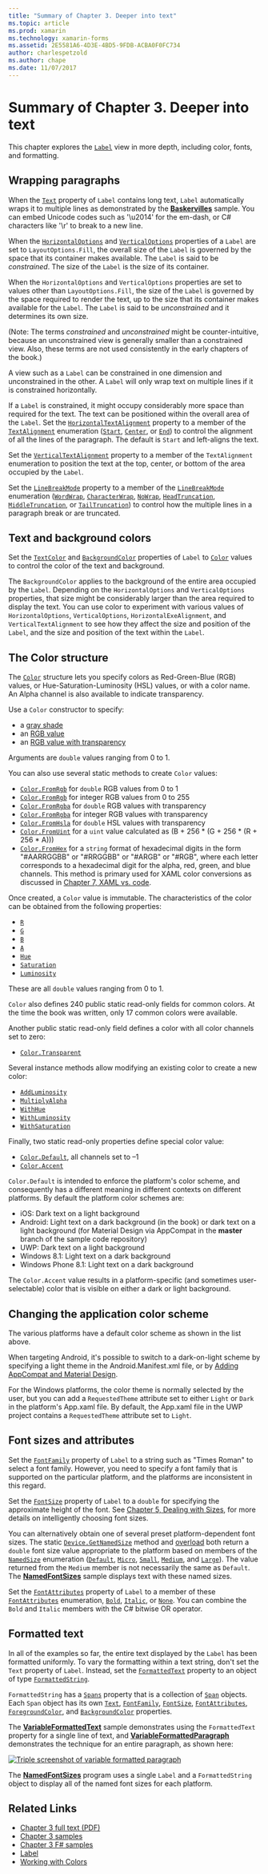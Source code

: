 ```yaml
---
title: "Summary of Chapter 3. Deeper into text"
ms.topic: article
ms.prod: xamarin
ms.technology: xamarin-forms
ms.assetid: 2E5581A6-4D3E-4BD5-9FDB-ACBA0F0FC734
author: charlespetzold
ms.author: chape
ms.date: 11/07/2017
---
```


# Summary of Chapter 3. Deeper into text

This chapter explores the [`Label`](https://developer.xamarin.com/api/type/Xamarin.Forms.Label/) view in more depth, including color, fonts, and formatting.

## Wrapping paragraphs

When the [`Text`](https://developer.xamarin.com/api/property/Xamarin.Forms.Label.Text/) property of `Label` contains long text, `Label` automatically wraps it to multiple lines as demonstrated by the [**Baskervilles**](https://github.com/xamarin/xamarin-forms-book-samples/tree/master/Chapter03/Baskervilles) sample. You can embed Unicode codes such as '\u2014' for the em-dash, or C# characters like '\r' to break to a new line.

When the [`HorizontalOptions`](https://developer.xamarin.com/api/property/Xamarin.Forms.View.HorizontalOptions/) and [`VerticalOptions`](https://developer.xamarin.com/api/property/Xamarin.Forms.View.VerticalOptions/) properties of a `Label` are set to `LayoutOptions.Fill`, the overall size of the `Label` is governed by the space that its container makes available. The `Label` is said to be *constrained*. The size of the `Label` is the size of its container.

When the `HorizontalOptions` and `VerticalOptions` properties are set to values other than `LayoutOptions.Fill`, the size of the `Label` is governed by the space required to render the text, up to the size that its container makes available for the `Label`. The `Label` is said to be *unconstrained* and it determines its own size.

(Note: The terms *constrained* and *unconstrained* might be counter-intuitive, because an unconstrained view is generally smaller than a constrained view. Also, these terms are not used consistently in the early chapters of the book.)

A view such as a `Label` can be constrained in one dimension and unconstrained in the other. A `Label` will only wrap text on multiple lines if it is constrained horizontally.

If a `Label` is constrained, it might occupy considerably more space than required for the text. The text can be positioned within the overall area of the `Label`. Set the [`HorizontalTextAlignment`](https://developer.xamarin.com/api/property/Xamarin.Forms.Label.HorizontalTextAlignment/) property to a member of the [`TextAlignment`](https://developer.xamarin.com/api/type/Xamarin.Forms.TextAlignment/) enumeration ([`Start`](https://developer.xamarin.com/api/field/Xamarin.Forms.TextAlignment.Start/), [`Center`](https://developer.xamarin.com/api/field/Xamarin.Forms.TextAlignment.Center/), or [`End`](https://developer.xamarin.com/api/field/Xamarin.Forms.TextAlignment.Center/)) to control the alignment of all the lines of the paragraph. The default is `Start` and left-aligns the text.

Set the [`VerticalTextAlignment`](https://developer.xamarin.com/api/property/Xamarin.Forms.Label.VerticalTextAlignment/) property to a member of the `TextAlignment` enumeration to position the text at the top, center, or bottom of the area occupied by the `Label`.

Set the [`LineBreakMode`](https://developer.xamarin.com/api/property/Xamarin.Forms.Label.LineBreakMode/) property to a member of the [`LineBreakMode`](https://developer.xamarin.com/api/type/Xamarin.Forms.LineBreakMode/) enumeration ([`WordWrap`](https://developer.xamarin.com/api/field/Xamarin.Forms.LineBreakMode.WordWrap/), [`CharacterWrap`](https://developer.xamarin.com/api/field/Xamarin.Forms.LineBreakMode.CharacterWrap/), [`NoWrap`](https://developer.xamarin.com/api/field/Xamarin.Forms.LineBreakMode.NoWrap/), [`HeadTruncation`](https://developer.xamarin.com/api/field/Xamarin.Forms.LineBreakMode.HeadTruncation/), [`MiddleTruncation`](https://developer.xamarin.com/api/field/Xamarin.Forms.LineBreakMode.MiddleTruncation/), or [`TailTruncation`](https://developer.xamarin.com/api/field/Xamarin.Forms.LineBreakMode.TailTruncation/)) to control how the multiple lines in a paragraph break or are truncated.

## Text and background colors

Set the [`TextColor`](https://developer.xamarin.com/api/property/Xamarin.Forms.Label.TextColor/) and [`BackgroundColor`](https://developer.xamarin.com/api/property/Xamarin.Forms.VisualElement.BackgroundColor/) properties of `Label` to [`Color`](https://developer.xamarin.com/api/type/Xamarin.Forms.Color/) values to control the color of the text and background.

The `BackgroundColor` applies to the background of the entire area occupied by the `Label`. Depending on the `HorizontalOptions` and `VerticalOptions` properties, that size might be considerably larger than the area required to display the text. You can use color to experiment with various values of `HorizontalOptions`, `VerticalOptions`, `HorizontalExeAlignment`, and `VerticalTextAlignment` to see how they affect the size and position of the `Label`, and the size and position of the text within the `Label`.

## The Color structure

The [`Color`](https://developer.xamarin.com/api/type/Xamarin.Forms.Color/) structure lets you specify colors as Red-Green-Blue (RGB) values, or Hue-Saturation-Luminosity (HSL) values, or with a color name. An Alpha channel is also available to indicate transparency.

Use a `Color` constructor to specify:

- a [gray shade](https://developer.xamarin.com/api/constructor/Xamarin.Forms.Color.Color/p/System.Double/)
- an [RGB value](https://developer.xamarin.com/api/constructor/Xamarin.Forms.Color.Color/p/System.Double/System.Double/System.Double/)
- an [RGB value with transparency](https://developer.xamarin.com/api/constructor/Xamarin.Forms.Color.Color/p/System.Double/System.Double/System.Double/System.Double/)

Arguments are `double` values ranging from 0 to 1.

You can also use several static methods to create `Color` values:

- [`Color.FromRgb`](https://developer.xamarin.com/api/member/Xamarin.Forms.Color.FromRgb/p/System.Double/System.Double/System.Double/) for `double` RGB values from 0 to 1
- [`Color.FromRgb`](https://developer.xamarin.com/api/member/Xamarin.Forms.Color.FromRgb/p/System.Int32/System.Int32/System.Int32/) for integer RGB values from 0 to 255
- [`Color.FromRgba`](https://developer.xamarin.com/api/member/Xamarin.Forms.Color.FromRgba/p/System.Double/System.Double/System.Double/System.Double/) for `double` RGB values with transparency
- [`Color.FromRgba`](https://developer.xamarin.com/api/member/Xamarin.Forms.Color.FromRgba/p/System.Int32/System.Int32/System.Int32/System.Int32/) for integer RGB values with transparency
- [`Color.FromHsla`](https://developer.xamarin.com/api/member/Xamarin.Forms.Color.FromHsla/p/System.Double/System.Double/System.Double/System.Double/) for `double` HSL values with transparency
- [`Color.FromUint`](https://developer.xamarin.com/api/member/Xamarin.Forms.Color.FromUint/p/System.UInt32/) for a `uint` value calculated as (B + 256 * (G + 256 * (R + 256 * A)))
- [`Color.FromHex`](https://developer.xamarin.com/api/member/Xamarin.Forms.Color.FromHex/p/System.String/) for a `string` format of hexadecimal digits in the form "#AARRGGBB" or "#RRGGBB" or "#ARGB" or "#RGB", where each letter corresponds to a hexadecimal digit for the alpha, red, green, and blue channels. This method is primary used for XAML color conversions as discussed in [Chapter 7, XAML vs. code](~/xamarin-forms/creating-mobile-apps-xamarin-forms/summaries/chapter07.md).

Once created, a `Color` value is immutable. The characteristics of the color can be obtained from the following properties:

- [`R`](https://developer.xamarin.com/api/property/Xamarin.Forms.Color.R/)
- [`G`](https://developer.xamarin.com/api/property/Xamarin.Forms.Color.G/)
- [`B`](https://developer.xamarin.com/api/property/Xamarin.Forms.Color.B/)
- [`A`](https://developer.xamarin.com/api/property/Xamarin.Forms.Color.A/)
- [`Hue`](https://developer.xamarin.com/api/property/Xamarin.Forms.Color.Hue/)
- [`Saturation`](https://developer.xamarin.com/api/property/Xamarin.Forms.Color.Saturation/)
- [`Luminosity`](https://developer.xamarin.com/api/property/Xamarin.Forms.Color.Luminosity/)

These are all `double` values ranging from 0 to 1.

`Color` also defines 240 public static read-only fields for common colors. At the time the book was written, only 17 common colors were available.

Another public static read-only field defines a color with all color channels set to zero:

- [`Color.Transparent`](https://developer.xamarin.com/api/field/Xamarin.Forms.Color.Transparent/)

Several instance methods allow modifying an existing color to create a new color:

- [`AddLuminosity`](https://developer.xamarin.com/api/member/Xamarin.Forms.Color.AddLuminosity/p/System.Double/)
- [`MultiplyAlpha`](https://developer.xamarin.com/api/member/Xamarin.Forms.Color.MultiplyAlpha/p/System.Double/)
- [`WithHue`](https://developer.xamarin.com/api/member/Xamarin.Forms.Color.WithHue/p/System.Double/)
- [`WithLuminosity`](https://developer.xamarin.com/api/member/Xamarin.Forms.Color.WithLuminosity/p/System.Double/)
- [`WithSaturation`](https://developer.xamarin.com/api/member/Xamarin.Forms.Color.WithSaturation/p/System.Double/)

Finally, two static read-only properties define special color value:

- [`Color.Default`](https://developer.xamarin.com/api/property/Xamarin.Forms.Color.Default/), all channels set to &ndash;1
- [`Color.Accent`](https://developer.xamarin.com/api/property/Xamarin.Forms.Color.Accent/)

`Color.Default` is intended to enforce the platform's color scheme, and consequently has a different meaning in different contexts on different platforms. By default the platform color schemes are:

- iOS: Dark text on a light background
- Android: Light text on a dark background (in the book) or dark text on a light background (for Material Design via AppCompat in the **master** branch of the sample code repository)
- UWP: Dark text on a light background
- Windows 8.1: Light text on a dark background
- Windows Phone 8.1: Light text on a dark background

The `Color.Accent` value results in a platform-specific (and sometimes user-selectable) color that is visible on either a dark or light background.

## Changing the application color scheme

The various platforms have a default color scheme as shown in the list above.

When targeting Android, it's possible to switch to a dark-on-light scheme by specifying a light theme in the Android.Manifest.xml file, or by
[Adding AppCompat and Material Design](~/xamarin-forms/platform/android/appcompat.md).

For the Windows platforms, the color theme is normally selected by the user, but you can add a `RequestedTheme` attribute set to either `Light` or `Dark` in the platform's App.xaml file. By default, the App.xaml file in the UWP project contains a `RequestedTheme` attribute set to `Light`.

## Font sizes and attributes

Set the [`FontFamily`](https://developer.xamarin.com/api/property/Xamarin.Forms.Label.FontFamily/) property of `Label` to a string such as "Times Roman" to select a font family. However, you need to specify a font family that is supported on the particular platform, and the platforms are inconsistent in this regard.

Set the [`FontSize`](https://developer.xamarin.com/api/property/Xamarin.Forms.Label.FontSize/) property of `Label` to a `double` for specifying the approximate height of the font. See [Chapter 5, Dealing with Sizes](chapter05.md), for more details on intelligently choosing font sizes.

You can alternatively obtain one of several preset platform-dependent font sizes. The static [`Device.GetNamedSize`](https://developer.xamarin.com/api/member/Xamarin.Forms.Device.GetNamedSize/p/Xamarin.Forms.NamedSize/System.Type/) method and [overload](https://developer.xamarin.com/api/member/Xamarin.Forms.Device.GetNamedSize/p/Xamarin.Forms.NamedSize/Xamarin.Forms.Element/) both return a `double` font size value appropriate to the platform based on members of the [`NamedSize`](https://developer.xamarin.com/api/type/Xamarin.Forms.NamedSize/)  enumeration ([`Default`](https://developer.xamarin.com/api/field/Xamarin.Forms.NamedSize.Default/), [`Micro`](https://developer.xamarin.com/api/field/Xamarin.Forms.NamedSize.Micro/), [`Small`](https://developer.xamarin.com/api/field/Xamarin.Forms.NamedSize.Small/), [`Medium`](https://developer.xamarin.com/api/field/Xamarin.Forms.NamedSize.Medium/), and [`Large`](https://developer.xamarin.com/api/field/Xamarin.Forms.NamedSize.Large/)). The value returned from the `Medium` member is not necessarily the same as `Default`. The [**NamedFontSizes**](https://github.com/xamarin/xamarin-forms-book-samples/tree/master/Chapter03/NamedFontSizes) sample displays text with these named sizes.

Set the [`FontAttributes`](https://developer.xamarin.com/api/property/Xamarin.Forms.Label.FontAttributes/) property of `Label` to a member of these [`FontAttributes`](https://developer.xamarin.com/api/type/Xamarin.Forms.FontAttributes/) enumeration, [`Bold`](https://developer.xamarin.com/api/field/Xamarin.Forms.FontAttributes.Bold/),  [`Italic`](https://developer.xamarin.com/api/field/Xamarin.Forms.FontAttributes.Italic/), or [`None`](https://developer.xamarin.com/api/field/Xamarin.Forms.FontAttributes.None/). You can combine the `Bold` and `Italic` members with the C# bitwise OR operator.

## Formatted text

In all of the examples so far, the entire text displayed by the `Label` has been formatted uniformly. To vary the formatting within a text string, don't set the `Text` property of `Label`. Instead, set the [`FormattedText`](https://developer.xamarin.com/api/property/Xamarin.Forms.Label.FormattedText/) property to an object of type [`FormattedString`](https://developer.xamarin.com/api/type/Xamarin.Forms.FormattedString/).

`FormattedString` has a [`Spans`](https://developer.xamarin.com/api/property/Xamarin.Forms.FormattedString.Spans/) property that is a collection of [`Span`](https://developer.xamarin.com/api/type/Xamarin.Forms.Span/) objects. Each `Span` object has its own [`Text`](https://developer.xamarin.com/api/property/Xamarin.Forms.Span.Text/), [`FontFamily`](https://developer.xamarin.com/api/property/Xamarin.Forms.Span.FontFamily/), [`FontSize`](https://developer.xamarin.com/api/property/Xamarin.Forms.Span.FontSize/), [`FontAttributes`](https://developer.xamarin.com/api/property/Xamarin.Forms.Span.FontAttributes/), [`ForegroundColor`](https://developer.xamarin.com/api/property/Xamarin.Forms.Span.ForegroundColor/), and [`BackgroundColor`](https://developer.xamarin.com/api/property/Xamarin.Forms.Span.BackgroundColor/) properties.

The [**VariableFormattedText**](https://github.com/xamarin/xamarin-forms-book-samples/tree/master/Chapter03/VarFormText) sample demonstrates using the `FormattedText` property for a single line of text, and [**VariableFormattedParagraph**](https://github.com/xamarin/xamarin-forms-book-samples/tree/master/Chapter03/VarFormPara) demonstrates the technique for an entire paragraph, as shown here:

[![Triple screenshot of variable formatted paragraph](images/ch03fg06-small.png "Variable Formatted Label Text")](images/ch03fg06-large.png#lightbox "Variable Formatted Label Text")

The [**NamedFontSizes**](https://github.com/xamarin/xamarin-forms-book-samples/tree/master/Chapter03/NamedFontSizes) program uses a single `Label` and a `FormattedString` object to display all of the named font sizes for each platform.



## Related Links

- [Chapter 3 full text (PDF)](https://download.xamarin.com/developer/xamarin-forms-book/XamarinFormsBook-Ch03-Apr2016.pdf)
- [Chapter 3 samples](https://github.com/xamarin/xamarin-forms-book-samples/tree/master/Chapter03)
- [Chapter 3 F# samples](https://github.com/xamarin/xamarin-forms-book-samples/tree/master/Chapter03/FS)
- [Label](~/xamarin-forms/user-interface/text/label.md)
- [Working with Colors](~/xamarin-forms/user-interface/colors.md)
